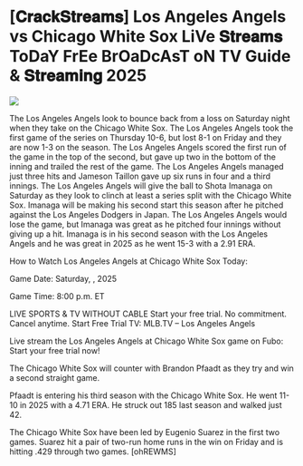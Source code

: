# [𝐂𝐫𝐚𝐜𝐤𝐒𝐭𝐫𝐞𝐚𝐦𝐬] Los Angeles Angels vs Chicago White Sox LiVe 𝐒𝐭𝐫𝐞𝐚𝐦𝐬 ToDaY FrEe BrOaDcAsT oN TV Guide & 𝐒𝐭𝐫𝐞𝐚𝐦𝐢𝐧𝐠  2025  
  
  
[![](https://i.imgur.com/qSNzIqt.png)](https://movie.rssnews.media/qUmeONwWW.php)  
  
The Los Angeles Angels look to bounce back from a loss on Saturday night when they take on the Chicago White Sox. The Los Angeles Angels took the first game of the series on Thursday 10-6, but lost 8-1 on Friday and they are now 1-3 on the season. The Los Angeles Angels scored the first run of the game in the top of the second, but gave up two in the bottom of the inning and trailed the rest of the game. The Los Angeles Angels managed just three hits and Jameson Taillon gave up six runs in four and a third innings. The Los Angeles Angels will give the ball to Shota Imanaga on Saturday as they look to clinch at least a series split with the Chicago White Sox. Imanaga will be making his second start this season after he pitched against the Los Angeles Dodgers in Japan. The Los Angeles Angels would lose the game, but Imanaga was great as he pitched four innings without giving up a hit. Imanaga is in his second season with the Los Angeles Angels and he was great in 2025 as he went 15-3 with a 2.91 ERA.

How to Watch Los Angeles Angels at Chicago White Sox Today:

Game Date: Saturday, , 2025

Game Time: 8:00 p.m. ET

LIVE SPORTS & TV WITHOUT CABLE
Start your free trial. No commitment. Cancel anytime.
Start Free Trial
TV: MLB.TV – Los Angeles Angels

Live stream the Los Angeles Angels at Chicago White Sox game on Fubo: Start your free trial now!

The Chicago White Sox will counter with Brandon Pfaadt as they try and win a second straight game.

Pfaadt is entering his third season with the Chicago White Sox. He went 11-10 in 2025 with a 4.71 ERA. He struck out 185 last season and walked just 42.

The Chicago White Sox have been led by Eugenio Suarez in the first two games. Suarez hit a pair of two-run home runs in the win on Friday and is hitting .429 through two games. [ohREWMS]